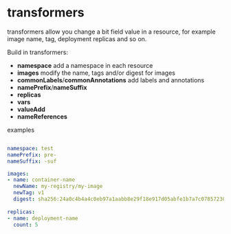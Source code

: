 # transformers

transformers allow you change a bit field value in a resource, for example image name, tag, deployment replicas and so on.

Build in transformers:
* **namespace** add a namespace in each resource
* **images** modify the name, tags and/or digest for images
* **commonLabels**/**commonAnnotations** add labels and annotations
* **namePrefix**/**nameSuffix**
* **replicas**
* **vars**
* **valueAdd**
* **nameReferences**

examples
```yaml

namespace: test
namePrefix: pre-
nameSuffix: -suf

images:
- name: container-name
  newName: my-registry/my-image
  newTag: v1
  digest: sha256:24a0c4b4a4c0eb97a1aabb8e29f18e917d05abfe1b7a7c07857230879ce7d3d3
  
replicas:
- name: deployment-name
  count: 5
```
